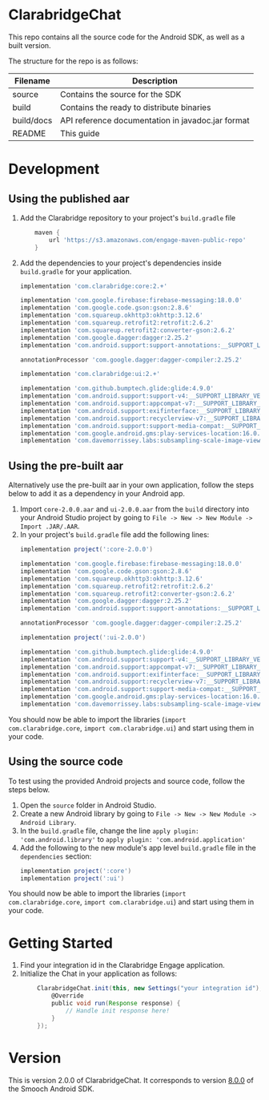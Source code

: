 # ClarabridgeChat

This repo contains all the source code for the Android SDK, as well as a built version.

The structure for the repo is as follows:

| Filename        | Description                                               |
|-----------------|-----------------------------------------------------------|
| source          | Contains the source for the SDK                           |
| build           | Contains the ready to distribute binaries                 |
| build/docs      | API reference documentation in javadoc.jar format         |
| README          | This guide                                                |

# Development

## Using the published aar

1. Add the Clarabridge repository to your project's `build.gradle` file
    ```gradle
        maven {
            url 'https://s3.amazonaws.com/engage-maven-public-repo'
        }
    ```
2. Add the dependencies to your project's dependencies inside `build.gradle` for your application.
    ```gradle
    implementation 'com.clarabridge:core:2.+'

    implementation 'com.google.firebase:firebase-messaging:18.0.0'
    implementation 'com.google.code.gson:gson:2.8.6'
    implementation 'com.squareup.okhttp3:okhttp:3.12.6'
    implementation 'com.squareup.retrofit2:retrofit:2.6.2'
    implementation 'com.squareup.retrofit2:converter-gson:2.6.2'
    implementation 'com.google.dagger:dagger:2.25.2'
    implementation 'com.android.support:support-annotations:__SUPPORT_LIBRARY_VERSION__'

    annotationProcessor 'com.google.dagger:dagger-compiler:2.25.2'

    implementation 'com.clarabridge:ui:2.+'

    implementation 'com.github.bumptech.glide:glide:4.9.0'
    implementation 'com.android.support:support-v4:__SUPPORT_LIBRARY_VERSION__'
    implementation 'com.android.support:appcompat-v7:__SUPPORT_LIBRARY_VERSION__'
    implementation 'com.android.support:exifinterface:__SUPPORT_LIBRARY_VERSION__'
    implementation 'com.android.support:recyclerview-v7:__SUPPORT_LIBRARY_VERSION__'
    implementation 'com.android.support:support-media-compat:__SUPPORT_LIBRARY_VERSION__'
    implementation 'com.google.android.gms:play-services-location:16.0.0'
    implementation 'com.davemorrissey.labs:subsampling-scale-image-view:3.10.0'
    ```


## Using the pre-built aar

Alternatively use the pre-built aar in your own application, follow the steps below to add it as a dependency in your Android app.

1. Import `core-2.0.0.aar` and `ui-2.0.0.aar` from the `build` directory into your Android Studio project by going to `File -> New -> New Module -> Import .JAR/.AAR`.
1. In your project's `build.gradle` file add the following lines:
    ```gradle
    implementation project(':core-2.0.0')

    implementation 'com.google.firebase:firebase-messaging:18.0.0'
    implementation 'com.google.code.gson:gson:2.8.6'
    implementation 'com.squareup.okhttp3:okhttp:3.12.6'
    implementation 'com.squareup.retrofit2:retrofit:2.6.2'
    implementation 'com.squareup.retrofit2:converter-gson:2.6.2'
    implementation 'com.google.dagger:dagger:2.25.2'
    implementation 'com.android.support:support-annotations:__SUPPORT_LIBRARY_VERSION__'

    annotationProcessor 'com.google.dagger:dagger-compiler:2.25.2'

    implementation project(':ui-2.0.0')

    implementation 'com.github.bumptech.glide:glide:4.9.0'
    implementation 'com.android.support:support-v4:__SUPPORT_LIBRARY_VERSION__'
    implementation 'com.android.support:appcompat-v7:__SUPPORT_LIBRARY_VERSION__'
    implementation 'com.android.support:exifinterface:__SUPPORT_LIBRARY_VERSION__'
    implementation 'com.android.support:recyclerview-v7:__SUPPORT_LIBRARY_VERSION__'
    implementation 'com.android.support:support-media-compat:__SUPPORT_LIBRARY_VERSION__'
    implementation 'com.google.android.gms:play-services-location:16.0.0'
    implementation 'com.davemorrissey.labs:subsampling-scale-image-view:3.10.0'
    ```

You should now be able to import the libraries (`import com.clarabridge.core`, `import com.clarabridge.ui`) and start using them in your code.

## Using the source code

To test using the provided Android projects and source code, follow the steps below.

1. Open the `source` folder in Android Studio.
1. Create a new Android library by going to `File -> New -> New Module -> Android Library`.
1. In the `build.gradle` file, change the line `apply plugin: 'com.android.library'` to `apply plugin: 'com.android.application'`
1. Add the following to the new module's app level `build.gradle` file in the `dependencies` section:
    ```gradle
    implementation project(':core')
    implementation project(':ui')
    ```

You should now be able to import the libraries (`import com.clarabridge.core`, `import com.clarabridge.ui`) and start using them in your code.

# Getting Started

1. Find your integration id in the Clarabridge Engage application.
1. Initialize the Chat in your application as follows:
```gradle
        ClarabridgeChat.init(this, new Settings("your integration id"), new ClarabridgeChatCallback<InitializationStatus>() {
            @Override
            public void run(Response response) {
                // Handle init response here!
            }
        });
```

# Version

This is version 2.0.0 of ClarabridgeChat. It corresponds to version [8.0.0](https://github.com/smooch/smooch-android/releases/tag/8.0.0) of the Smooch Android SDK.
